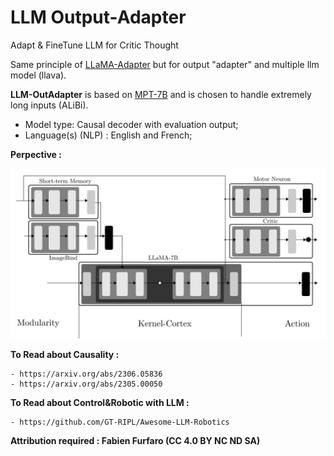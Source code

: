 # LLM Output-Adapter
Adapt &amp; FineTune LLM for Critic Thought

Same principle of [LLaMA-Adapter](https://github.com/OpenGVLab/LLaMA-Adapter) but for output "adapter" and multiple llm model (llava). 

**LLM-OutAdapter** is based on [MPT-7B](https://huggingface.co/mosaicml/mpt-7b) and is chosen to handle extremely long inputs (ALiBi).

  - Model type: Causal decoder with evaluation output;
  - Language(s) (NLP) : English and French;

**Perpective :**

![LLM-AGI](doc/LLM-AGI.png)

**To Read about Causality :**

	- https://arxiv.org/abs/2306.05836
	- https://arxiv.org/abs/2305.00050

**To Read about Control&Robotic with LLM :**

	- https://github.com/GT-RIPL/Awesome-LLM-Robotics

**Attribution required : Fabien Furfaro (CC 4.0 BY NC ND SA)**
